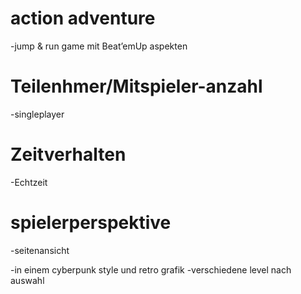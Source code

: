 # action adventure
-jump & run game mit  Beat’emUp aspekten

# Teilenhmer/Mitspieler-anzahl
-singleplayer

# Zeitverhalten
-Echtzeit

# spielerperspektive
-seitenansicht

-in einem cyberpunk style und retro grafik
-verschiedene level nach auswahl
